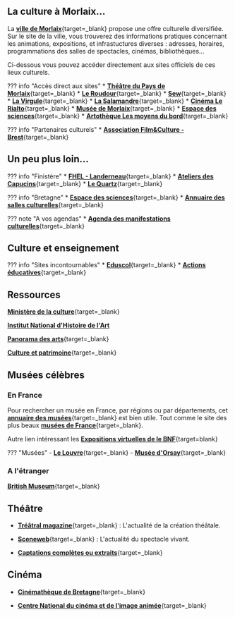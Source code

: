 ## La culture à Morlaix...

La [**ville de Morlaix**](https://www.ville.morlaix.fr/VIVRE-A-MORLAIX/Culture-Loisirs){target=_blank} propose une offre culturelle diversifiée. Sur le site de la ville, vous  trouverez des informations pratiques concernant les animations, expositions, et infrastuctures diverses : adresses, horaires, programmations des salles de spectacles, cinémas, bibliothèques...

Ci-dessous vous pouvez accéder directement aux sites officiels de ces lieux culturels.

??? info "Accès direct aux sites"
    * [**Théâtre du Pays de Morlaix**](https://www.theatre-du-pays-de-morlaix.fr/){target=_blank}
    * [**Le Roudour**](https://www.espace-roudour.com/){target=_blank}
    * [**Sew**](https://www.sew-morlaix.com/){target=_blank}
    * [**La Virgule**](https://www.ville.morlaix.fr/VIVRE-A-MORLAIX/Culture-Loisirs/La-Virgule){target=_blank}
    * [**La Salamandre**](https://cinemalasalamandre.fr/){target=_blank}
    * [**Cinéma Le Rialto**](https://www.allocine.fr/seance/salle_gen_csalle=P0357.html){target=_blank}
    * [**Musée de Morlaix**](https://musee.ville.morlaix.fr/){target=_blank}
    * [**Espace des sciences**](https://www.espace-sciences.org/morlaix){target=_blank}
    * [**Artothèque Les moyens du bord**](https://lesmoyensdubord.wordpress.com/){target=_blank}

??? info "Partenaires culturels"
    * [**Association Film&Culture - Brest**](https://www.film-et-culture.fr/){target=_blank}

    

## Un peu plus loin...

??? info "Finistère"
    * [**FHEL - Landerneau**](https://www.fonds-culturel-leclerc.fr/){target=_blank}
    * [**Ateliers des Capucins**](https://www.ateliersdescapucins.fr/fr){target=_blank}
    * [**Le Quartz**](https://www.lequartz.com/){target=_blank}
    
??? info "Bretagne"
    * [**Espace des sciences**](https://www.espace-sciences.org/){target=_blank}
    * [**Annuaire des salles culturelles**](https://www.spectable.com/bretagne/annuaire-culture/salles-spectacles/n_187-l_31.php){target=_blank}

??? note "A vos agendas"
    * [**Agenda des manifestations culturelles**](https://www.docpourdocs.fr/spip.php?article520){target=_blank}

## Culture et enseignement

??? info "Sites incontournables"
    * [**Eduscol**](https://eduscol.education.fr/2347/disciplines){target=_blank}
    * [**Actions éducatives**](https://eduscol.education.fr/100/je-mene-un-projet-avec-mes-eleves){target=_blank}




## Ressources

[**Ministère de la culture**](https://www.culture.gouv.fr/){target=_blank}

[**Institut National d'Histoire de l'Art**](https://www.inha.fr/fr/ressources/eac/sitographie.html)

[**Panorama des arts**](https://panoramadelart.com/){target=_blank}

[**Culture et patrimoine**](https://www.cultureetpatrimoine.com/){target=_blank}

## Musées célèbres

### En France
Pour rechercher un musée en France, par régions ou par départements, cet [**annuaire des musées**](https://www.omusee.com/){target=_blank} est bien utile.
Tout comme le site des  plus beaux [**musées de France**](https://www.les-musees-de-france.fr/){target=_blank}.

Autre lien intéressant les [**Expositions virtuelles de le BNF**](http://expositions.bnf.fr/){target=blank}

??? "Musées"
    - [**Le Louvre**](https://www.louvre.fr/visites-en-ligne){target=_blank}
    - [**Musée d'Orsay**](https://www.musee-orsay.fr/fr){target=_blank}


### A l'étranger
[**British Museum**](https://www.britishmuseum.org/){target=_blank}

## Théâtre
- [**Tréâtral magazine**](https://www.theatral-magazine.com/){target=_blank} : L'actualité de la création théâtale.

- [**Sceneweb**](https://sceneweb.fr/){target=_blank} : L'actualité du spectacle vivant.

- [**Captations complètes ou extraits**](http://www.pearltrees.com/bordeauxdaac/captation-complete-extraits/id12715437){target=_blank}

## Cinéma
- [**Cinémathèque de Bretagne**](https://www.cinematheque-bretagne.bzh/){target=_blank}

- [**Centre National du cinéma et de l'image animée**](https://www.cnc.fr/){target=_blank}



